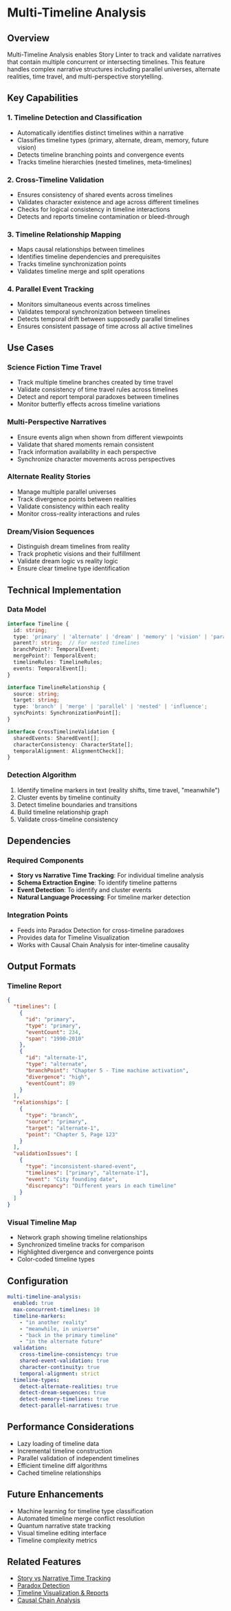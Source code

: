 # Multi-Timeline Analysis

## Overview

Multi-Timeline Analysis enables Story Linter to track and validate narratives that contain multiple concurrent or intersecting timelines. This feature handles complex narrative structures including parallel universes, alternate realities, time travel, and multi-perspective storytelling.

## Key Capabilities

### 1. Timeline Detection and Classification
- Automatically identifies distinct timelines within a narrative
- Classifies timeline types (primary, alternate, dream, memory, future vision)
- Detects timeline branching points and convergence events
- Tracks timeline hierarchies (nested timelines, meta-timelines)

### 2. Cross-Timeline Validation
- Ensures consistency of shared events across timelines
- Validates character existence and age across different timelines
- Checks for logical consistency in timeline interactions
- Detects and reports timeline contamination or bleed-through

### 3. Timeline Relationship Mapping
- Maps causal relationships between timelines
- Identifies timeline dependencies and prerequisites
- Tracks timeline synchronization points
- Validates timeline merge and split operations

### 4. Parallel Event Tracking
- Monitors simultaneous events across timelines
- Validates temporal synchronization between timelines
- Detects temporal drift between supposedly parallel timelines
- Ensures consistent passage of time across all active timelines

## Use Cases

### Science Fiction Time Travel
- Track multiple timeline branches created by time travel
- Validate consistency of time travel rules across timelines
- Detect and report temporal paradoxes between timelines
- Monitor butterfly effects across timeline variations

### Multi-Perspective Narratives
- Ensure events align when shown from different viewpoints
- Validate that shared moments remain consistent
- Track information availability in each perspective
- Synchronize character movements across perspectives

### Alternate Reality Stories
- Manage multiple parallel universes
- Track divergence points between realities
- Validate consistency within each reality
- Monitor cross-reality interactions and rules

### Dream/Vision Sequences
- Distinguish dream timelines from reality
- Track prophetic visions and their fulfillment
- Validate dream logic vs reality logic
- Ensure clear timeline type identification

## Technical Implementation

### Data Model
```typescript
interface Timeline {
  id: string;
  type: 'primary' | 'alternate' | 'dream' | 'memory' | 'vision' | 'parallel';
  parent?: string;  // For nested timelines
  branchPoint?: TemporalEvent;
  mergePoint?: TemporalEvent;
  timelineRules: TimelineRules;
  events: TemporalEvent[];
}

interface TimelineRelationship {
  source: string;
  target: string;
  type: 'branch' | 'merge' | 'parallel' | 'nested' | 'influence';
  syncPoints: SynchronizationPoint[];
}

interface CrossTimelineValidation {
  sharedEvents: SharedEvent[];
  characterConsistency: CharacterState[];
  temporalAlignment: AlignmentCheck[];
}
```

### Detection Algorithm
1. Identify timeline markers in text (reality shifts, time travel, "meanwhile")
2. Cluster events by timeline continuity
3. Detect timeline boundaries and transitions
4. Build timeline relationship graph
5. Validate cross-timeline consistency

## Dependencies

### Required Components
- **Story vs Narrative Time Tracking**: For individual timeline analysis
- **Schema Extraction Engine**: To identify timeline patterns
- **Event Detection**: To identify and cluster events
- **Natural Language Processing**: For timeline marker detection

### Integration Points
- Feeds into Paradox Detection for cross-timeline paradoxes
- Provides data for Timeline Visualization
- Works with Causal Chain Analysis for inter-timeline causality

## Output Formats

### Timeline Report
```json
{
  "timelines": [
    {
      "id": "primary",
      "type": "primary",
      "eventCount": 234,
      "span": "1990-2010"
    },
    {
      "id": "alternate-1",
      "type": "alternate",
      "branchPoint": "Chapter 5 - Time machine activation",
      "divergence": "high",
      "eventCount": 89
    }
  ],
  "relationships": [
    {
      "type": "branch",
      "source": "primary",
      "target": "alternate-1",
      "point": "Chapter 5, Page 123"
    }
  ],
  "validationIssues": [
    {
      "type": "inconsistent-shared-event",
      "timelines": ["primary", "alternate-1"],
      "event": "City founding date",
      "discrepancy": "Different years in each timeline"
    }
  ]
}
```

### Visual Timeline Map
- Network graph showing timeline relationships
- Synchronized timeline tracks for comparison
- Highlighted divergence and convergence points
- Color-coded timeline types

## Configuration

```yaml
multi-timeline-analysis:
  enabled: true
  max-concurrent-timelines: 10
  timeline-markers:
    - "in another reality"
    - "meanwhile, in universe"
    - "back in the primary timeline"
    - "in the alternate future"
  validation:
    cross-timeline-consistency: true
    shared-event-validation: true
    character-continuity: true
    temporal-alignment: strict
  timeline-types:
    detect-alternate-realities: true
    detect-dream-sequences: true
    detect-memory-timelines: true
    detect-parallel-narratives: true
```

## Performance Considerations

- Lazy loading of timeline data
- Incremental timeline construction
- Parallel validation of independent timelines
- Efficient timeline diff algorithms
- Cached timeline relationships

## Future Enhancements

- Machine learning for timeline type classification
- Automated timeline merge conflict resolution
- Quantum narrative state tracking
- Visual timeline editing interface
- Timeline complexity metrics

## Related Features

- [Story vs Narrative Time Tracking](./story-vs-narrative-time-tracking.md)
- [Paradox Detection](./paradox-detection.md)
- [Timeline Visualization & Reports](./timeline-visualization-reports.md)
- [Causal Chain Analysis](./causal-chain-analysis.md)